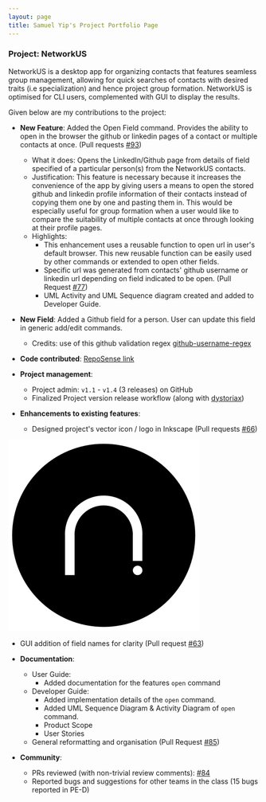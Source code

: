 ```yaml
---
layout: page
title: Samuel Yip's Project Portfolio Page
---
```


### Project: NetworkUS

NetworkUS is a desktop app for organizing contacts that features seamless group management, allowing for quick searches of contacts with desired traits (i.e specialization) and hence project group formation. NetworkUS is optimised for CLI users, complemented with GUI to display the results.

Given below are my contributions to the project:

* **New Feature**: Added the Open Field command. Provides the ability to open in the browser the github or linkedin pages of a contact or multiple contacts at once. (Pull requests [\#93](https://github.com/AY2122S1-CS2103T-T10-3/tp/pull/93))
  * What it does: Opens the LinkedIn/Github page from details of field specified of a particular person(s) from the NetworkUS contacts.
  * Justification: This feature is necessary because it increases the convenience of the app by giving users a means to open the stored github and linkedin profile information of their contacts instead of copying them one by one and pasting them in. This would be especially useful for group formation when a user would like to compare the suitability of multiple contacts at once through looking at their profile pages.
  * Highlights:
    * This enhancement uses a reusable function to open url in user's default browser. This new reusable function can be easily used by other commands or extended to open other fields.
    * Specific url was generated from contacts' github username or linkedin url depending on field indicated to be open. (Pull Request [\#77](https://github.com/AY2122S1-CS2103T-T10-3/tp/pull/77))
    * UML Activity and UML Sequence diagram created and added to Developer Guide.


* **New Field**: Added a Github field for a person. User can update this field in generic add/edit commands.
  * Credits: use of this github validation regex [github-username-regex](https://github.com/shinnn/github-username-regex)


* **Code contributed**: [RepoSense link](https://nus-cs2103-ay2122s1.github.io/tp-dashboard/?search=&sort=groupTitle&sortWithin=title&since=2021-09-17&timeframe=commit&mergegroup=&groupSelect=groupByRepos&breakdown=false)


* **Project management**:
  * Project admin: `v1.1` - `v1.4` (3 releases) on GitHub
  * Finalized Project version release workflow (along with [dystoriax](https://ay2122s1-cs2103t-t10-3.github.io/tp/team/dystoriax.html))


* **Enhancements to existing features**:
  * Designed project's vector icon / logo in Inkscape (Pull requests [\#66](https://github.com/AY2122S1-CS2103T-T10-3/tp/pull/66/files))

![Ui](../images/networkUS_icon.png)

  * GUI addition of field names for clarity (Pull request [\#63](https://github.com/AY2122S1-CS2103T-T10-3/tp/pull/63/files))


* **Documentation**:
  * User Guide:
    * Added documentation for the features `open` command
  * Developer Guide:
    * Added implementation details of the `open` command.
    * Added UML Sequence Diagram & Activity Diagram of `open` command.
    * Product Scope
    * User Stories
  * General reformatting and organisation (Pull Request [\#85](https://github.com/AY2122S1-CS2103T-T10-3/tp/pull/85/files))


* **Community**:
  * PRs reviewed (with non-trivial review comments): [\#84](https://github.com/AY2122S1-CS2103T-T10-3/tp/pull/84)
  * Reported bugs and suggestions for other teams in the class (15 bugs reported in PE-D)
